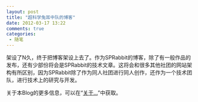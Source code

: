 ```yaml
---
layout: post
title: "超科学兔耳中队的博客"
date: 2012-03-17 13:22
comments: true
categories:
 - 随笔
---
```


架设了N久，终于把博客架设上去了。作为SPRabbit的博客，除了有一般作品的发布，还有少部份将会是SPRabbit的技术文章。这将会和很多其他社团的网站架构有所区别，因为SPRabbit除了作为同人社团进行同人创作，还作为一个技术团队，进行技术上的研究与开发。

关于本Blog的更多信息，可以在“<a href="/about">关于...</a>”中获取。
